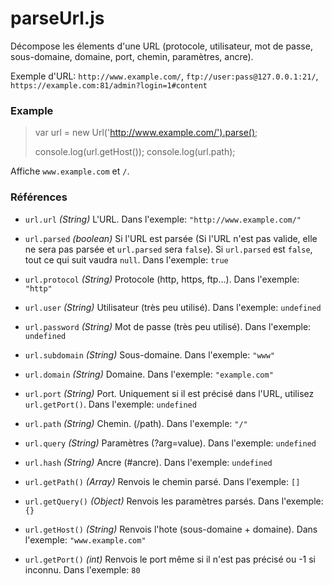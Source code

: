 # parseUrl.js

Décompose les élements d'une URL (protocole, utilisateur, mot de passe, sous-domaine, domaine, port, chemin, paramètres, ancre).

Exemple d'URL: `http://www.example.com/`, `ftp://user:pass@127.0.0.1:21/`, `https://example.com:81/admin?login=1#content`

### Example

> var url = new Url('http://www.example.com/').parse();
>
> console.log(url.getHost());
> console.log(url.path);

Affiche `www.example.com` et `/`.

### Références

* `url.url` _(String)_ L'URL. Dans l'exemple: `"http://www.example.com/"`
* `url.parsed` _(boolean)_ Si l'URL est parsée (Si l'URL n'est pas valide, elle ne sera pas parsée et `url.parsed` sera `false`). Si `url.parsed` est `false`, tout ce qui suit vaudra `null`. Dans l'exemple: `true`

* `url.protocol` _(String)_ Protocole (http, https, ftp...). Dans l'exemple: `"http"`
* `url.user` _(String)_ Utilisateur (très peu utilisé). Dans l'exemple: `undefined`
* `url.password` _(String)_ Mot de passe (très peu utilisé). Dans l'exemple: `undefined`

* `url.subdomain` _(String)_ Sous-domaine. Dans l'exemple: `"www"`
* `url.domain` _(String)_ Domaine. Dans l'exemple: `"example.com"`
* `url.port` _(String)_ Port. Uniquement si il est précisé dans l'URL, utilisez `url.getPort()`. Dans l'exemple: `undefined`

* `url.path` _(String)_ Chemin. (/path). Dans l'exemple: `"/"`
* `url.query` _(String)_ Paramètres (?arg=value). Dans l'exemple: `undefined`
* `url.hash` _(String)_ Ancre (#ancre). Dans l'exemple: `undefined`

* `url.getPath()` _(Array)_ Renvois le chemin parsé. Dans l'exemple: `[]`
* `url.getQuery()` _(Object)_ Renvois les paramètres parsés. Dans l'exemple: `{}`
* `url.getHost()` _(String)_ Renvois l'hote (sous-domaine + domaine). Dans l'exemple: `"www.example.com"`
* `url.getPort()` _(int)_ Renvois le port même si il n'est pas précisé ou -1 si inconnu. Dans l'exemple: `80`
